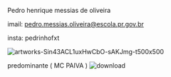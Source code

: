 Pedro henrique messias de oliveira



imail: pedro.messias.oliveira@escola.pr.gov.br 



insta: pedrinhofxt















![artworks-Sin43ACL1uxHwCbO-sAKJmg-t500x500](https://user-images.githubusercontent.com/107414317/175611198-a29f5818-e32e-4327-9600-dc0ce8f2eef5.jpg)



predominante ( MC PAIVA )
![download](https://user-images.githubusercontent.com/107414317/176943637-571d7f10-0f69-43ff-b3f2-e09000ee6298.jpeg)
